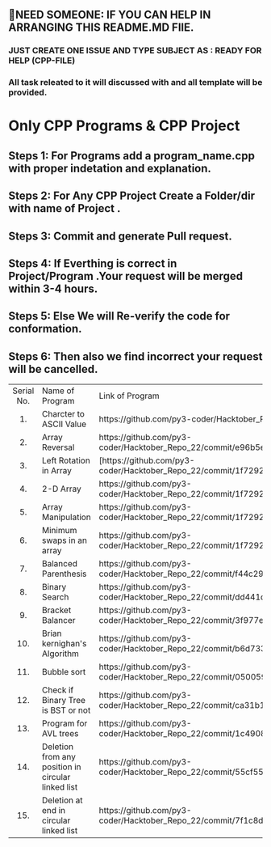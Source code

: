 ## 📢NEED SOMEONE: IF YOU CAN HELP IN ARRANGING THIS README.MD FIlE.
### JUST CREATE ONE ISSUE AND TYPE SUBJECT AS : READY FOR HELP (CPP-FILE)
### All task releated to it will discussed with and all template will be provided.

# Only CPP Programs & CPP Project 
## Steps 1: For Programs add a program_name.cpp with proper indetation and explanation.
## Steps 2: For Any CPP Project Create a Folder/dir with name of Project .
## Steps 3: Commit and generate Pull request.
## Steps 4: If Everthing is correct in Project/Program .Your request will be merged within 3-4 hours.
## Steps 5: Else We will Re-verify the code for conformation.
## Steps 6: Then also we find incorrect your request will be cancelled.
<table>
  <tr>
    <td  align="center"> Serial No. </td>
    <td> Name of Program </td>
    <td> Link of Program </td>
  </tr>
  
   <tr>
    <td  align="center"> 1. </td>
    <td> Charcter to ASCII Value </td>
    <td> https://github.com/py3-coder/Hacktober_Repo_22/blob/main/CPP/ASCIIvalue.cpp </td>
  </tr>
  
   <tr>
    <td  align="center"> 2. </td>
    <td> Array Reversal </td>
    <td> https://github.com/py3-coder/Hacktober_Repo_22/commit/e96b5ea9359385e8761f7781352acd3913dadc27 </td>
  </tr>
  
   <tr>
    <td  align="center"> 3. </td>
    <td> Left Rotation in Array </td>
    <td> [https://github.com/py3-coder/Hacktober_Repo_22/commit/1f729281010bf712e68c1859299a361767a9c7f8 </td>
  </tr>
  
   <tr>
    <td  align="center"> 4. </td>
    <td> 2-D Array </td>
    <td> https://github.com/py3-coder/Hacktober_Repo_22/commit/1f729281010bf712e68c1859299a361767a9c7f8 </td>
  </tr>
  
   <tr>
    <td  align="center"> 5. </td>
    <td> Array Manipulation </td>
    <td> https://github.com/py3-coder/Hacktober_Repo_22/commit/1f729281010bf712e68c1859299a361767a9c7f8 </td>
  </tr>
  
   <tr>
    <td  align="center"> 6. </td>
    <td> Minimum swaps in an array </td>
    <td> https://github.com/py3-coder/Hacktober_Repo_22/commit/1f729281010bf712e68c1859299a361767a9c7f8 </td>
  </tr>
  
   <tr>
    <td  align="center"> 7. </td>
    <td> Balanced Parenthesis </td>
    <td> https://github.com/py3-coder/Hacktober_Repo_22/commit/f44c29f19be1b8ec1c1dc70af4b51ec2efdfd3b3 </td>
  </tr>
  
   <tr>
    <td  align="center"> 8. </td>
    <td> Binary Search </td>
    <td> https://github.com/py3-coder/Hacktober_Repo_22/commit/dd441d7ee0adb3475e0c2eb488b6691e97dd8f25 </td>
  </tr>
  
   <tr>
    <td  align="center"> 9. </td>
    <td> Bracket Balancer </td>
    <td> https://github.com/py3-coder/Hacktober_Repo_22/commit/3f977eebee2bf7d27c3dcc4f96123da99037c1a2 </td>
  </tr>
  
   <tr>
    <td  align="center"> 10. </td>
    <td> Brian kernighan's Algorithm </td>
    <td> https://github.com/py3-coder/Hacktober_Repo_22/commit/b6d73317b5203564e62b3923de6513bbbdac01fc </td>
  </tr>
  
   <tr>
    <td  align="center"> 11. </td>
    <td> Bubble sort </td>
    <td> https://github.com/py3-coder/Hacktober_Repo_22/commit/0500599985b12863a3d85c57db107b9b069d561b </td>
  </tr>
  
   <tr>
    <td  align="center"> 12. </td>
    <td> Check if Binary Tree is BST or not </td>
    <td> https://github.com/py3-coder/Hacktober_Repo_22/commit/ca31b198f4b0ecb38b2179ab7cb83197df33e691 </td>
  </tr>
  
   <tr>
    <td  align="center"> 13. </td>
    <td> Program for AVL trees </td>
    <td> https://github.com/py3-coder/Hacktober_Repo_22/commit/1c490802694fcd015922f9032e0c3035a5bf3aa1 </td>
  </tr>
  
   <tr>
    <td  align="center"> 14. </td>
    <td> Deletion from any position in circular linked list </td>
    <td> https://github.com/py3-coder/Hacktober_Repo_22/commit/55cf551bbb77f159235ddef637c76731f9a73ca9 </td>
  </tr>
  
   <tr>
    <td  align="center"> 15. </td>
    <td> Deletion at end in circular linked list </td>
    <td> https://github.com/py3-coder/Hacktober_Repo_22/commit/7f1c8d855e1b51f1fc34211fc61f62ab28f24ed8 </td>
  </tr>
	</table>
  
   
